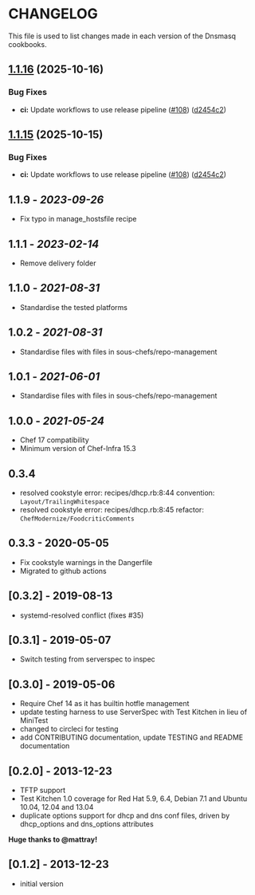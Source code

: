 # CHANGELOG

This file is used to list changes made in each version of the Dnsmasq cookbooks.

## [1.1.16](https://github.com/sous-chefs/dnsmasq/compare/v1.1.15...v1.1.16) (2025-10-16)


### Bug Fixes

* **ci:** Update workflows to use release pipeline ([#108](https://github.com/sous-chefs/dnsmasq/issues/108)) ([d2454c2](https://github.com/sous-chefs/dnsmasq/commit/d2454c24f08f666d9d0193c5dcc30cd6174040e5))

## [1.1.15](https://github.com/sous-chefs/dnsmasq/compare/1.1.14...v1.1.15) (2025-10-15)


### Bug Fixes

* **ci:** Update workflows to use release pipeline ([#108](https://github.com/sous-chefs/dnsmasq/issues/108)) ([d2454c2](https://github.com/sous-chefs/dnsmasq/commit/d2454c24f08f666d9d0193c5dcc30cd6174040e5))

## 1.1.9 - *2023-09-26*

* Fix typo in manage_hostsfile recipe

## 1.1.1 - *2023-02-14*

* Remove delivery folder

## 1.1.0 - *2021-08-31*

* Standardise the tested platforms

## 1.0.2 - *2021-08-31*

* Standardise files with files in sous-chefs/repo-management

## 1.0.1 - *2021-06-01*

* Standardise files with files in sous-chefs/repo-management

## 1.0.0 - *2021-05-24*

* Chef 17 compatibility
* Minimum version of Chef-Infra 15.3

## 0.3.4

* resolved cookstyle error: recipes/dhcp.rb:8:44 convention: `Layout/TrailingWhitespace`
* resolved cookstyle error: recipes/dhcp.rb:8:45 refactor: `ChefModernize/FoodcriticComments`

## 0.3.3 - 2020-05-05

* Fix cookstyle warnings in the Dangerfile
* Migrated to github actions

## [0.3.2] - 2019-08-13

* systemd-resolved conflict (fixes #35)

## [0.3.1] - 2019-05-07

* Switch testing from serverspec to inspec

## [0.3.0] - 2019-05-06

* Require Chef 14 as it has builtin hotfle management
* update testing harness to use ServerSpec with Test Kitchen in lieu of MiniTest
* changed to circleci for testing
* add CONTRIBUTING documentation, update TESTING and README documentation

## [0.2.0] - 2013-12-23

* TFTP support
* Test Kitchen 1.0 coverage for Red Hat 5.9, 6.4, Debian 7.1
 and Ubuntu 10.04, 12.04 and 13.04
* duplicate options support for dhcp and dns conf files,
 driven by dhcp_options and dns_options attributes

**Huge thanks to @mattray!**

## [0.1.2] - 2013-12-23

* initial version
